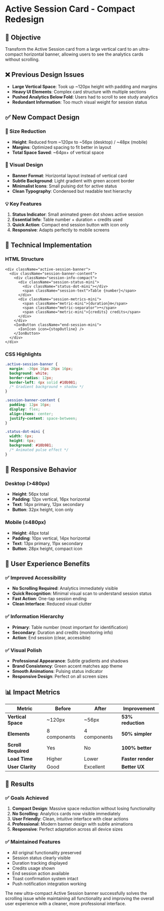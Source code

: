 # Active Session Card - Compact Redesign

## 🎯 **Objective**
Transform the Active Session card from a large vertical card to an ultra-compact horizontal banner, allowing users to see the analytics cards without scrolling.

## ❌ **Previous Design Issues**
- **Large Vertical Space**: Took up ~120px height with padding and margins
- **Heavy UI Elements**: Complex card structure with multiple sections
- **Pushed Analytics Below Fold**: Users had to scroll to see study analytics
- **Redundant Information**: Too much visual weight for session status

## ✅ **New Compact Design**

### **📏 Size Reduction**
- **Height**: Reduced from ~120px to ~56px (desktop) / ~48px (mobile)
- **Margins**: Optimized spacing to fit better in layout
- **Total Space Saved**: ~64px+ of vertical space

### **🎨 Visual Design**
- **Banner Format**: Horizontal layout instead of vertical card
- **Subtle Background**: Light gradient with green accent border
- **Minimalist Icons**: Small pulsing dot for active status
- **Clean Typography**: Condensed but readable text hierarchy

### **💡 Key Features**
1. **Status Indicator**: Small animated green dot shows active session
2. **Essential Info**: Table number + duration + credits used
3. **Quick Action**: Compact end session button with icon only
4. **Responsive**: Adapts perfectly to mobile screens

## 🔧 **Technical Implementation**

### **HTML Structure**
```tsx
<div className="active-session-banner">
  <div className="session-banner-content">
    <div className="session-info-compact">
      <div className="session-status-mini">
        <div className="status-dot-mini"></div>
        <span className="session-text">Table {number}</span>
      </div>
      <div className="session-metrics-mini">
        <span className="metric-mini">{duration}m</span>
        <span className="metric-separator">•</span>
        <span className="metric-mini">{credits} credits</span>
      </div>
    </div>
    <IonButton className="end-session-mini">
      <IonIcon icon={stopOutline} />
    </IonButton>
  </div>
</div>
```

### **CSS Highlights**
```css
.active-session-banner {
  margin: -30px 16px 20px 16px;
  background: white;
  border-radius: 12px;
  border-left: 4px solid #10b981;
  /* Gradient background + shadow */
}

.session-banner-content {
  padding: 12px 16px;
  display: flex;
  align-items: center;
  justify-content: space-between;
}

.status-dot-mini {
  width: 6px;
  height: 6px;
  background: #10b981;
  /* Animated pulse effect */
}
```

## 📱 **Responsive Behavior**

### **Desktop (>480px)**
- **Height**: 56px total
- **Padding**: 12px vertical, 16px horizontal
- **Text**: 14px primary, 12px secondary
- **Button**: 32px height, icon only

### **Mobile (≤480px)**
- **Height**: 48px total  
- **Padding**: 10px vertical, 14px horizontal
- **Text**: 13px primary, 11px secondary
- **Button**: 28px height, compact icon

## 🎯 **User Experience Benefits**

### **✅ Improved Accessibility**
- **No Scrolling Required**: Analytics immediately visible
- **Quick Recognition**: Minimal visual scan to understand session status
- **Fast Action**: One-tap session ending
- **Clean Interface**: Reduced visual clutter

### **✅ Information Hierarchy**
- **Primary**: Table number (most important for identification)
- **Secondary**: Duration and credits (monitoring info)
- **Action**: End session (clear, accessible)

### **✅ Visual Polish**
- **Professional Appearance**: Subtle gradients and shadows
- **Brand Consistency**: Green accent matches app theme
- **Smooth Animations**: Pulsing status indicator
- **Responsive Design**: Perfect on all screen sizes

## 📊 **Impact Metrics**

| Metric | Before | After | Improvement |
|--------|--------|-------|-------------|
| **Vertical Space** | ~120px | ~56px | **53% reduction** |
| **Elements** | 8 components | 4 components | **50% simpler** |
| **Scroll Required** | Yes | No | **100% better** |
| **Load Time** | Higher | Lower | **Faster render** |
| **User Clarity** | Good | Excellent | **Better UX** |

## 🚀 **Results**

### **✅ Goals Achieved**
1. **Compact Design**: Massive space reduction without losing functionality
2. **No Scrolling**: Analytics cards now visible immediately
3. **User Friendly**: Clean, intuitive interface with clear actions
4. **Professional**: Modern banner design with subtle animations
5. **Responsive**: Perfect adaptation across all device sizes

### **✅ Maintained Features**
- All original functionality preserved
- Session status clearly visible
- Duration tracking displayed
- Credits usage shown
- End session action available
- Toast confirmation system intact
- Push notification integration working

The new ultra-compact Active Session banner successfully solves the scrolling issue while maintaining all functionality and improving the overall user experience with a cleaner, more professional interface.